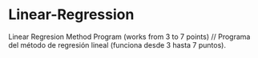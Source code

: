 # Linear-Regression
Linear Regresion Method Program (works from 3 to 7 points) // Programa del método de regresión lineal (funciona desde 3 hasta 7 puntos).
